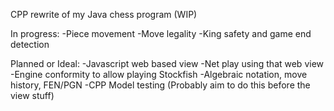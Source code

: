 CPP rewrite of my Java chess program (WIP)

In progress: 
	-Piece movement
	-Move legality
	-King safety and game end detection
	
Planned or Ideal:
	-Javascript web based view
	-Net play using that web view
	-Engine conformity to allow playing Stockfish
		-Algebraic notation, move history, FEN/PGN
	-CPP Model testing (Probably aim to do this before the view stuff)
	